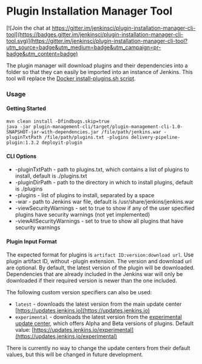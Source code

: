 Plugin Installation Manager Tool
================================

[![Join the chat at https://gitter.im/jenkinsci/plugin-installation-manager-cli-tool](https://badges.gitter.im/jenkinsci/plugin-installation-manager-cli-tool.svg)](https://gitter.im/jenkinsci/plugin-installation-manager-cli-tool?utm_source=badge&utm_medium=badge&utm_campaign=pr-badge&utm_content=badge)

The plugin manager will download plugins and their dependencies into a folder so that they can easily be imported into an instance of Jenkins. This tool will replace the [Docker install-plugins.sh script](https://github.com/jenkinsci/docker/blob/master/install-plugins.sh).

### Usage

#### Getting Started
```
mvn clean install -Dfindbugs.skip=true
java -jar plugin-management-cli/target/plugin-management-cli-1.0-SNAPSHOT-jar-with-dependencies.jar /file/path/jenkins.war -pluginTxtPath /file/path/plugins.txt -plugins delivery-pipeline-plugin:1.3.2 deployit-plugin
```

#### CLI Options
* -pluginTxtPath - path to plugins.txt, which contains a list of plugins to install, default is ./plugins.txt
* -pluginDirPath - path to the directory in which to install plugins, default is ./plugins
* -plugins - list of plugins to install, separated by a space 
* -war - path to Jenkins war file, default is /usr/share/jenkins/jenkins.war
* -viewSecurityWarnings - set to true to show if any of the user specified plugins have security warnings (not yet implemented)
* -viewAllSecurityWarnings - set to true to show all plugins that have security warnings

#### Plugin Input Format
The expected format for plugins is `artifact ID:version:download url`.
Use plugin artifact ID, without -plugin extension. The version and  download url are optional. By default, the latest version of the plugin will be downloaded. Dependencies that are already included in the Jenkins war will only be downloaded if their required version is newer than the one included.

The following custom version specifiers can also be used: 

* `latest` - downloads the latest version from the main update center [https://updates.jenkins.io](https://updates.jenkins.io)
* `experimental` - downloads the latest version from the [experimental update center](https://jenkins.io/doc/developer/publishing/releasing-experimental-updates/), which offers Alpha and Beta versions of plugins. Default value: [https://updates.jenkins.io/experimental](https://updates.jenkins.io/experimental)

There is currently no way to change the update centers from their default values, but this will be changed in future development. 
